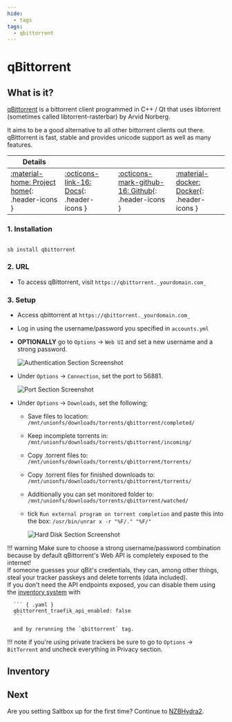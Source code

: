```yaml
---
hide:
  - tags
tags:
  - qbittorrent
---
```


# qBittorrent

## What is it?

[qBittorrent](https://www.qbittorrent.org/) is a bittorrent client programmed in C++ / Qt that uses libtorrent (sometimes called libtorrent-rasterbar) by Arvid Norberg.

It aims to be a good alternative to all other bittorrent clients out there. qBittorrent is fast, stable and provides unicode support as well as many features.

| Details     |             |             |             |
|-------------|-------------|-------------|-------------|
| [:material-home: Project home](https://www.qbittorrent.org/){: .header-icons } | [:octicons-link-16: Docs](https://github.com/qbittorrent/qBittorrent/wiki){: .header-icons } | [:octicons-mark-github-16: Github](https://github.com/qbittorrent/qBittorrent){: .header-icons } | [:material-docker: Docker](https://hub.docker.com/r/saltydk/qbittorrent){: .header-icons }|

### 1. Installation

``` shell

sb install qbittorrent

```

### 2. URL

- To access qBittorrent, visit `https://qbittorrent._yourdomain.com_`

### 3. Setup

- Access qbittorrent at `https://qbittorrent._yourdomain.com_`

- Log in using the username/password you specified in `accounts.yml`

- **OPTIONALLY** go to `Options` -> `Web UI` and set a new username and a strong password.

    ![Authentication Section Screenshot](../images/community/qbit_auth.png)

- Under `Options` -> `Connection`, set the port to 56881.

    ![Port Section Screenshot](../images/community/qbit_port.png)

- Under `Options` -> `Downloads`, set the following;

  - Save files to location: `/mnt/unionfs/downloads/torrents/qbittorrent/completed/`

  - Keep incomplete torrents in: `/mnt/unionfs/downloads/torrents/qbittorrent/incoming/`

  - Copy .torrent files to: `/mnt/unionfs/downloads/torrents/qbittorrent/torrents/`

  - Copy .torrent files for finished downloads to: `/mnt/unionfs/downloads/torrents/qbittorrent/torrents/`

  - Additionally you can set monitored folder to: `/mnt/unionfs/downloads/torrents/qbittorrent/watched/`

  - tick `Run external program on torrent completion` and paste this into the box: `/usr/bin/unrar x -r "%F/." "%F/"`

    ![Hard Disk Section Screenshot](../images/community/qbit_hdd.png)
<!-- markdownlint-disable MD046 -->
!!! warning
      Make sure to choose a strong username/password combination because by default qBittorrent's Web API is completely exposed to the internet!  
      If someone guesses your qBit's credentials, they can, among other things, steal your tracker passkeys and delete torrents (data included).  
      If you don't need the API endpoints exposed, you can disable them using the [inventory system](../saltbox/inventory/index.md) with

      ``` { .yaml }
      qbittorrent_traefik_api_enabled: false
      ```

      and by rerunning the `qbittorrent` tag.
<!-- markdownlint-enable MD046 -->

!!! note
      if you're using private trackers be sure to go to `Options` -> `BitTorrent` and uncheck everything in Privacy section.

## Inventory
<!-- BEGIN SALTBOX MANAGED VARIABLES SECTION -->
<!-- END SALTBOX MANAGED VARIABLES SECTION -->

## Next

Are you setting Saltbox up for the first time?  Continue to [NZBHydra2](nzbhydra2.md).
